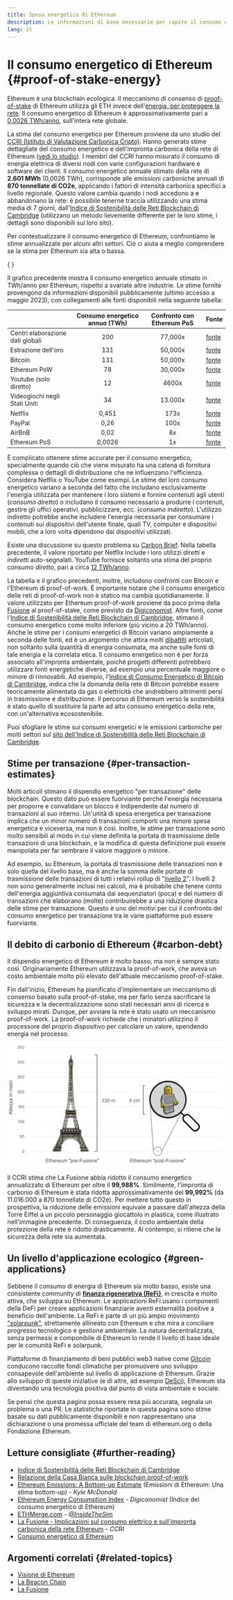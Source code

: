 ```yaml
---
title: Spesa energetica di Ethereum
description: Le informazioni di base necessarie per capire il consumo energetico di Ethereum.
lang: it
---
```


# Il consumo energetico di Ethereum {#proof-of-stake-energy}

Ethereum è una blockchain ecologica. Il meccanismo di consenso di [proof-of-stake](/developers/docs/consensus-mechanisms/pos) di Ethereum utilizza gli ETH invece dell'[energia, per proteggere la rete](/developers/docs/consensus-mechanisms/pow). Il consumo energetico di Ethereum è approssimativamente pari a [0,0026 TWh/anno](https://carbon-ratings.com/eth-report-2022), sull'intera rete globale.

La stima del consumo energetico per Ethereum proviene da uno studio del [CCRI (Istituto di Valutazione Carbonica Cripto)](https://carbon-ratings.com). Hanno generato stime dettagliate del consumo energetico e dell'impronta carbonica della rete di Ethereum ([vedi lo studio](https://carbon-ratings.com/eth-report-2022)). I membri del CCRI hanno misurato il consumo di energia elettrica di diversi nodi con varie configurazioni hardware e software del client. Il consumo energetico annuale stimato della rete di **2.601 MWh** (0,0026 TWh), corrisponde alle emissioni carboniche annuali di **870 tonnellate di CO2e**, applicando i fattori di intensità carbonica specifici a livello regionale. Questo valore cambia quando i nodi accedono a e abbandonano la rete: è possibile tenerne traccia utilizzando una stima media di 7 giorni, dall'[Indice di Sostenibilità delle Reti Blockchain di Cambridge](https://ccaf.io/cbnsi/ethereum) (utilizzano un metodo lievemente differente per le loro stime, i dettagli sono disponibili sul loro sito).

Per contestualizzare il consumo energetico di Ethereum, confrontiamo le stime annualizzate per alcuni altri settori. Ciò ci aiuta a meglio comprendere se la stima per Ethereum sia alta o bassa.

{
<EnergyConsumptionChart />
}

Il grafico precedente mostra il consumo energetico annuale stimato in TWh/anno per Ethereum, rispetto a svariate altre industrie. Le stime fornite provengono da informazioni disponibili pubblicamente (ultimo accesso a maggio 2023), con collegamenti alle fonti disponibili nella seguente tabella:

|                                  | Consumo energetico annuo (TWh) | Confronto con Ethereum PoS | Fonte                                                                                                                                                                            |
| :------------------------------- | :----------------------------: | :------------------------: | -------------------------------------------------------------------------------------------------------------------------------------------------------------------------------- |
| Centri elaborazione dati globali |              200               |          77,000x           | [fonte](https://www.iea.org/commentaries/data-centres-and-energy-from-global-headlines-to-local-headaches)                                                                       |
| Estrazione dell'oro              |              131               |          50,000x           | [fonte](https://ccaf.io/cbnsi/cbeci/comparisons)                                                                                                                                 |
| Bitcoin                          |              131               |          50,000x           | [fonte](https://ccaf.io/cbnsi/cbeci/comparisons)                                                                                                                                 |
| Ethereum PoW                     |               78               |          30,000x           | [fonte](https://digiconomist.net/ethereum-energy-consumption)                                                                                                                    |
| Youtube (solo diretto)           |               12               |           4600x            | [fonte](https://www.gstatic.com/gumdrop/sustainability/google-2020-environmental-report.pdf)                                                                                     |
| Videogiochi negli Stati Uniti    |               34               |          13.000x           | [fonte](https://www.researchgate.net/publication/336909520_Toward_Greener_Gaming_Estimating_National_Energy_Use_and_Energy_Efficiency_Potential)                                 |
| Netflix                          |             0,451              |            173x            | [fonte](https://assets.ctfassets.net/4cd45et68cgf/7B2bKCqkXDfHLadrjrNWD8/e44583e5b288bdf61e8bf3d7f8562884/2021_US_EN_Netflix_EnvironmentalSocialGovernanceReport-2021_Final.pdf) |
| PayPal                           |              0,26              |            100x            | [fonte](https://app.impaakt.com/analyses/paypal-consumed-264100-mwh-of-energy-in-2020-24-from-non-renewable-sources-27261)                                                       |
| AirBnB                           |              0,02              |             8x             | [fonte](<https://s26.q4cdn.com/656283129/files/doc_downloads/governance_doc_updated/Airbnb-ESG-Factsheet-(Final).pdf>)                                                           |
| Ethereum PoS                     |             0,0026             |             1x             | [fonte](https://carbon-ratings.com/eth-report-2022)                                                                                                                              |

È complicato ottenere stime accurate per il consumo energetico, specialmente quando ciò che viene misurato ha una catena di fornitura complessa o dettagli di distribuzione che ne influenzano l'efficienza. Considera Netflix o YouTube come esempi. Le stime del loro consumo energetico variano a seconda del fatto che includano esclusivamente l'energia utilizzata per mantenere i loro sistemi e fornire contenuti agli utenti (_consumo diretto_) o includano il consumo necessario a produrre i contenuti, gestire gli uffici operativi, pubblicizzare, ecc. (_consumo indiretto_). L'utilizzo indiretto potrebbe anche includere l'energia necessaria per consumare i contenuti sui dispositivi dell'utente finale, quali TV, computer e dispositivi mobili, che a loro volta dipendono dai dispositivi utilizzati.

Esiste una discussione su questo problema su [Carbon Brief](https://www.carbonbrief.org/factcheck-what-is-the-carbon-footprint-of-streaming-video-on-netflix). Nella tabella precedente, il valore riportato per Netflix include i loro utilizzi _diretti_ e _indiretti_ auto-segnalati. YouTube fornisce soltanto una stima del proprio consumo _diretto_, pari a circa [12 TWh/anno](https://www.gstatic.com/gumdrop/sustainability/google-2020-environmental-report.pdf).

La tabella e il grafico precedenti, inoltre, includono confronti con Bitcoin e l'Ethereum di proof-of-work. È importante notare che il consumo energetico delle reti di proof-of-work non è statico ma cambia quotidianamente. Il valore utilizzato per Ethereum proof-of-work proviene da poco prima della [Fusione](/roadmap/merge/) al proof-of-stake, come previsto da [Digiconomist](https://digiconomist.net/ethereum-energy-consumption). Altre fonti, come l'[Indice di Sostenibilità delle Reti Blockchain di Cambridge](https://ccaf.io/cbnsi/ethereum/1), stimano il consumo energetico come molto inferiore (più vicino a 20 TWh/anno). Anche le stime per i consumi energetici di Bitcoin variano ampiamente a seconda delle fonti, ed è un argomento che attira molti [dibattiti](https://www.coindesk.com/business/2020/05/19/the-last-word-on-bitcoins-energy-consumption/) articolati, non soltanto sulla quantità di energia consumata, ma anche sulle fonti di tale energia e la correlata etica. Il consumo energetico non è per forza associato all'impronta ambientale, poiché progetti differenti potrebbero utilizzare fonti energetiche diverse, ad esempio una percentuale maggiore o minore di rinnovabili. Ad esempio, l'[Indice di Consumo Energetico di Bitcoin di Cambridge](https://ccaf.io/cbnsi/cbeci/comparisons), indica che la domanda della rete di Bitcoin potrebbe essere teoricamente alimentata da gas o elettricità che andrebbero altrimenti persi in trasmissione e distribuzione. Il percorso di Ethereum verso la sostenibilità è stato quello di sostituire la parte ad alto consumo energetico della rete, con un'alternativa ecosostenibile.

Puoi sfogliare le stime sui consumi energetici e le emissioni carboniche per molti settori sul [sito dell'Indice di Sostenibilità delle Reti Blockchain di Cambridge](https://ccaf.io/cbnsi/ethereum).

## Stime per transazione {#per-transaction-estimates}

Molti articoli stimano il dispendio energetico "per transazione" delle blockchain. Questo dato può essere fuorviante perché l'energia necessaria per proporre e convalidare un blocco è indipendente dal numero di transazioni al suo interno. Un'unità di spesa energetica per transazione implica che un minor numero di transazioni comporti una minore spesa energetica e viceversa, ma non è così. Inoltre, le stime per transazione sono molto sensibili al modo in cui viene definita la portata di trasmissione delle transazioni di una blockchain, e la modifica di questa definizione può essere manipolata per far sembrare il valore maggiore o minore.

Ad esempio, su Ethereum, la portata di trasmissione delle transazioni non è solo quella del livello base, ma è anche la somma delle portate di trasmissione delle transazioni di tutti i relativi rollup di "[livello 2](/layer-2/)". I livelli 2 non sono generalmente inclusi nei calcoli, ma è probabile che tenere conto dell'energia aggiuntiva consumata dai sequenziatori (poca) e del numero di transazioni che elaborano (molte) contribuirebbe a una riduzione drastica delle stime per transazione. Questo è uno dei motivi per cui il confronto del consumo energetico per transazione tra le varie piattaforme può essere fuorviante.

## Il debito di carbonio di Ethereum {#carbon-debt}

Il dispendio energetico di Ethereum è molto basso, ma non è sempre stato così. Originariamente Ethereum utilizzava la proof-of-work, che aveva un costo ambientale molto più elevato dell'attuale meccanismo proof-of-stake.

Fin dall'inizio, Ethereum ha pianificato d'implementare un meccanismo di consenso basato sulla proof-of-stake, ma per farlo senza sacrificare la sicurezza e la decentralizzazione sono stati necessari anni di ricerca e sviluppo mirati. Dunque, per avviare la rete è stato usato un meccanismo proof-of-work. La proof-of-work richiede che i minatori utilizzino il processore del proprio dispositivo per calcolare un valore, spendendo energia nel processo.

![Confronto tra il consumo energetico di Ethereum prima della Fusione e dopo, utilizzando la Torre Eiffel (alta 330 metri) sulla sinistra per simbolizzare il consumo energetico prima della Fusione e un piccolo personaggio Lego di 4 cm sulla destra per rappresentare la drastica riduzione del consumo energetico dopo di essa](energy_consumption_pre_post_merge.png)

Il CCRI stima che La Fusione abbia ridotto il consumo energetico annualizzato di Ethereum per oltre il **99,988%**. Similmente, l'impronta di carbonio di Ethereum è stata ridotta approssimativamente del **99,992%** (da 11.016.000 a 870 tonnellate di CO2e). Per mettere tutto questo in prospettiva, la riduzione delle emissioni equivale a passare dall'altezza della Torre Eiffel a un piccolo personaggio giocattolo in plastica, come illustrato nell'immagine precedente. Di conseguenza, il costo ambientale della protezione della rete è ridotto drasticamente. Al contempo, si ritiene che la sicurezza della rete sia aumentata.

## Un livello d'applicazione ecologico {#green-applications}

Sebbene il consumo di energia di Ethereum sia molto basso, esiste una consistente community di [**finanza rigenerativa (ReFi)**](/refi/), in crescita e molto attiva, che sviluppa su Ethereum. Le applicazioni ReFi usano i componenti della DeFi per creare applicazioni finanziarie aventi esternalità positive a beneficio dell'ambiente. La ReFi è parte di un più ampio movimento ["solarpunk"](https://en.wikipedia.org/wiki/Solarpunk), strettamente allineato con Ethereum e che mira a conciliare progresso tecnologico e gestione ambientale. La natura decentralizzata, senza permessi e componibile di Ethereum lo rende il livello di base ideale per le comunità ReFi e solarpunk.

Piattaforme di finanziamento di beni pubblici web3 native come [Gitcoin](https://gitcoin.co) conducono raccolte fondi climatiche per promuovere uno sviluppo consapevole dell'ambiente sul livello di applicazione di Ethereum. Grazie allo sviluppo di queste iniziative (e di altre, ad esempio [DeSci](/desci/)), Ethereum sta diventando una tecnologia positiva dal punto di vista ambientale e sociale.

<InfoBanner emoji=":evergreen_tree:">
  Se pensi che questa pagina possa essere resa più accurata, segnala un problema o una PR. Le statistiche riportate in questa pagina sono stime basate su dati pubblicamente disponibili e non rappresentano una dichiarazione o una promessa ufficiale del team di ethereum.org o della Fondazione Ethereum.
</InfoBanner>

## Letture consigliate {#further-reading}

- [Indice di Sostenibilità delle Reti Blockchain di Cambridge](https://ccaf.io/cbnsi/ethereum)
- [Relazione della Casa Bianca sulle blockchain proof-of-work](https://www.whitehouse.gov/wp-content/uploads/2022/09/09-2022-Crypto-Assets-and-Climate-Report.pdf)
- [Ethereum Emissions: A Bottom-up Estimate](https://kylemcdonald.github.io/ethereum-emissions/) (Emissioni di Ethereum: Una stima bottom-up) - _Kyle McDonald_
- [Ethereum Energy Consumption Index](https://digiconomist.net/ethereum-energy-consumption/) - _Digiconomist_ (Indice del consumo energetico di Ethereum)
- [ETHMerge.com](https://ethmerge.com/) - _[@InsideTheSim](https://twitter.com/InsideTheSim)_
- [La Fusione - Implicazioni sul consumo elettrico e sull'impronta carbonica della rete Ethereum](https://carbon-ratings.com/eth-report-2022) - _CCRI_
- [Consumo energetico di Ethereum](https://mirror.xyz/jmcook.eth/ODpCLtO4Kq7SCVFbU4He8o8kXs418ZZDTj0lpYlZkR8)

## Argomenti correlati {#related-topics}

- [Visione di Ethereum](/roadmap/vision/)
- [La Beacon Chain](/roadmap/beacon-chain)
- [La Fusione](/roadmap/merge/)
